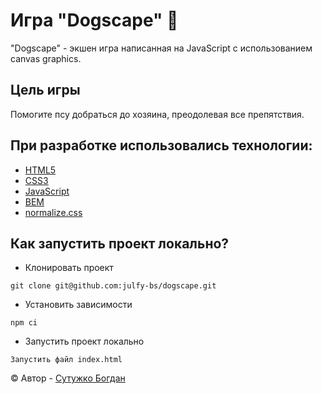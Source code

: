 # Игра "Dogscape" :dog:

"Dogscape" - экшен игра написанная на JavaScript с использованием canvas graphics. 

## Цель игры

Помогите псу добраться до хозяина, преодолевая все препятствия. 

## При разработке использовались технологии:
- [HTML5][html]
- [CSS3][css]
- [JavaScript][js]
- [BEM][bem]
- [normalize.css][normalize-css]

## Как запустить проект локально?

- Клонировать проект
```
git clone git@github.com:julfy-bs/dogscape.git
```
- Установить зависимости
```
npm ci
```
- Запустить проект локально
```
Запустить файл index.html
```

&copy; Автор - [Сутужко Богдан][author-portfolio]

[//]: # 'Общие переменные автора'
[author-portfolio]: https://julfy-bs.github.io/
[//]: # 'Переменные используемых технологий'
[html]: https://html5.org/
[css]: https://www.w3.org/Style/CSS/Overview.en.html
[js]: https://www.javascript.com/
[bem]: https://ru.bem.info/methodology/
[normalize-css]: https://necolas.github.io/normalize.css/